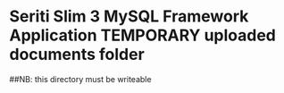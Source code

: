 # Seriti Slim 3 MySQL Framework Application TEMPORARY uploaded documents folder

##NB: this directory must be writeable